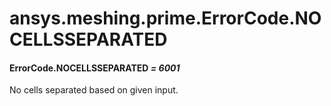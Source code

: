 # ansys.meshing.prime.ErrorCode.NOCELLSSEPARATED

<a id="ansys.meshing.prime.ErrorCode.NOCELLSSEPARATED"></a>

#### ErrorCode.NOCELLSSEPARATED *= 6001*

No cells separated based on given input.

<!-- !! processed by numpydoc !! -->
